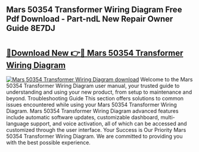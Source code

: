 ## Mars 50354 Transformer Wiring Diagram Free Pdf Download - Part-ndL New Repair Owner Guide 8E7DJ

# <h2><a href="http://dfuigh.blite.top/?on=Mars+50354+Transformer+Wiring+Diagram">🔗Download New 👉🔴 Mars 50354 Transformer Wiring Diagram</a></h2>

[![Mars 50354 Transformer Wiring Diagram download](https://i.imgur.com/lujVjoI.png)](http://dfuigh.blite.top/?on=Mars+50354+Transformer+Wiring+Diagram)
Welcome to the Mars 50354 Transformer Wiring Diagram user manual, your trusted guide to understanding and using your new product, from setup to maintenance and beyond. Troubleshooting Guide This section offers solutions to common issues encountered while using your Mars 50354 Transformer Wiring Diagram. Mars 50354 Transformer Wiring Diagram advanced features include automatic software updates, customizable dashboard, multi-language support, and voice activation, all of which can be accessed and customized through the user interface. Your Success is Our Priority Mars 50354 Transformer Wiring Diagram. We are committed to providing you with the best possible experience.
